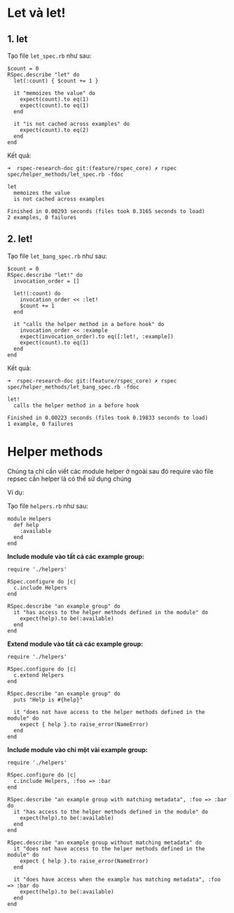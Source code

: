 # Let và let!

## 1. let
Tạo file `let_spec.rb` như sau:
```
$count = 0
RSpec.describe "let" do
  let(:count) { $count += 1 }

  it "memoizes the value" do
    expect(count).to eq(1)
    expect(count).to eq(1)
  end

  it "is not cached across examples" do
    expect(count).to eq(2)
  end
end
```
Kết quả:
```
➜  rspec-research-doc git:(feature/rspec_core) ✗ rspec spec/helper_methods/let_spec.rb -fdoc     

let
  memoizes the value
  is not cached across examples

Finished in 0.00293 seconds (files took 0.3165 seconds to load)
2 examples, 0 failures
```
## 2. let!
Tạo file `let_bang_spec.rb` như sau:
```
$count = 0
RSpec.describe "let!" do
  invocation_order = []

  let!(:count) do
    invocation_order << :let!
    $count += 1
  end

  it "calls the helper method in a before hook" do
    invocation_order << :example
    expect(invocation_order).to eq([:let!, :example])
    expect(count).to eq(1)
  end
end
```
Kết quả:
```
➜  rspec-research-doc git:(feature/rspec_core) ✗ rspec spec/helper_methods/let_bang_spec.rb -fdoc

let!
  calls the helper method in a before hook

Finished in 0.00223 seconds (files took 0.19833 seconds to load)
1 example, 0 failures
```

# Helper methods
Chúng ta chỉ cần viết các module helper ở ngoài sau đó require vào file repsec cần helper là có thể sử dụng chúng

Ví dụ:

Tạo file `helpers.rb` như sau:
```
module Helpers
  def help
    :available
  end
end
```

__Include module vào tất cả các example group:__
```
require './helpers'

RSpec.configure do |c|
  c.include Helpers
end

RSpec.describe "an example group" do
  it "has access to the helper methods defined in the module" do
    expect(help).to be(:available)
  end
end
```
__Extend module vào tất cả các example group:__
```
require './helpers'

RSpec.configure do |c|
  c.extend Helpers
end

RSpec.describe "an example group" do
  puts "Help is #{help}"

  it "does not have access to the helper methods defined in the module" do
    expect { help }.to raise_error(NameError)
  end
end
```

__Include module vào chỉ một vài example group:__
```
require './helpers'

RSpec.configure do |c|
  c.include Helpers, :foo => :bar
end

RSpec.describe "an example group with matching metadata", :foo => :bar do
  it "has access to the helper methods defined in the module" do
    expect(help).to be(:available)
  end
end

RSpec.describe "an example group without matching metadata" do
  it "does not have access to the helper methods defined in the module" do
    expect { help }.to raise_error(NameError)
  end

  it "does have access when the example has matching metadata", :foo => :bar do
    expect(help).to be(:available)
  end
end
```

